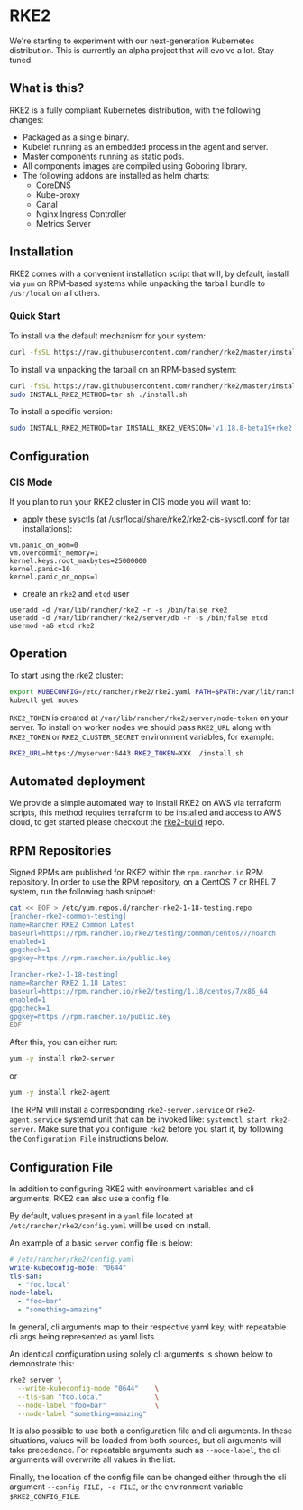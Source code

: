 # RKE2

We're starting to experiment with our next-generation Kubernetes distribution. This is currently an alpha project that will evolve a lot. Stay tuned.

## What is this?

RKE2 is a fully compliant Kubernetes distribution, with the following changes:

- Packaged as a single binary.
- Kubelet running as an embedded process in the agent and server.
- Master components running as static pods.
- All components images are compiled using Goboring library.
- The following addons are installed as helm charts:
  - CoreDNS
  - Kube-proxy
  - Canal
  - Nginx Ingress Controller
  - Metrics Server

## Installation

RKE2 comes with a convenient installation script that will, by default, install via `yum` on RPM-based systems while unpacking the tarball bundle to `/usr/local` on all others.

### Quick Start

To install via the default mechanism for your system:

```sh
curl -fsSL https://raw.githubusercontent.com/rancher/rke2/master/install.sh | sudo sh -
```

To install via unpacking the tarball on an RPM-based system:
```sh
curl -fsSL https://raw.githubusercontent.com/rancher/rke2/master/install.sh --output install.sh
sudo INSTALL_RKE2_METHOD=tar sh ./install.sh
```

To install a specific version:
```sh
sudo INSTALL_RKE2_METHOD=tar INSTALL_RKE2_VERSION='v1.18.8-beta19+rke2' sh ./install.sh
```

## Configuration

### CIS Mode

If you plan to run your RKE2 cluster in CIS mode you will want to:

- apply these sysctls (at [/usr/local/share/rke2/rke2-cis-sysctl.conf](bundle/share/rke2/rke2-cis-sysctl.conf) for tar installations):
```
vm.panic_on_oom=0
vm.overcommit_memory=1
kernel.keys.root_maxbytes=25000000
kernel.panic=10
kernel.panic_on_oops=1
```
- create an `rke2` and `etcd` user
```
useradd -d /var/lib/rancher/rke2 -r -s /bin/false rke2
useradd -d /var/lib/rancher/rke2/server/db -r -s /bin/false etcd
usermod -aG etcd rke2
```

## Operation

To start using the rke2 cluster:

```sh
export KUBECONFIG=/etc/rancher/rke2/rke2.yaml PATH=$PATH:/var/lib/rancher/rke2/bin
kubectl get nodes
```

`RKE2_TOKEN` is created at `/var/lib/rancher/rke2/server/node-token` on your server. To install on worker nodes we should pass `RKE2_URL` along with `RKE2_TOKEN` or `RKE2_CLUSTER_SECRET` environment variables, for example:

```sh
RKE2_URL=https://myserver:6443 RKE2_TOKEN=XXX ./install.sh
```

## Automated deployment

We provide a simple automated way to install RKE2 on AWS via terraform scripts, this method requires terraform to be installed and access to AWS cloud, to get started please checkout the [rke2-build](https://github.com/rancher/rke2-build) repo.

## RPM Repositories

Signed RPMs are published for RKE2 within the `rpm.rancher.io` RPM repository. In order to use the RPM repository, on a CentOS 7 or RHEL 7 system, run the following bash snippet:

```bash
cat << EOF > /etc/yum.repos.d/rancher-rke2-1-18-testing.repo
[rancher-rke2-common-testing]
name=Rancher RKE2 Common Latest
baseurl=https://rpm.rancher.io/rke2/testing/common/centos/7/noarch
enabled=1
gpgcheck=1
gpgkey=https://rpm.rancher.io/public.key

[rancher-rke2-1-18-testing]
name=Rancher RKE2 1.18 Latest
baseurl=https://rpm.rancher.io/rke2/testing/1.18/centos/7/x86_64
enabled=1
gpgcheck=1
gpgkey=https://rpm.rancher.io/public.key
EOF
```

After this, you can either run:

```bash
yum -y install rke2-server
```

or 

```bash
yum -y install rke2-agent
```

The RPM will install a corresponding `rke2-server.service` or `rke2-agent.service` systemd unit that can be invoked like: `systemctl start rke2-server`. Make sure that you configure `rke2` before you start it, by following the `Configuration File` instructions below.

## Configuration File

In addition to configuring RKE2 with environment variables and cli arguments, RKE2 can also use a config file.

By default, values present in a `yaml` file located at `/etc/rancher/rke2/config.yaml` will be used on install.

An example of a basic `server` config file is below:

```yaml
# /etc/rancher/rke2/config.yaml
write-kubeconfig-mode: "0644"
tls-san:
  - "foo.local"
node-label:
  - "foo=bar"
  - "something=amazing"
```

In general, cli arguments map to their respective yaml key, with repeatable cli args being represented as yaml lists.

An identical configuration using solely cli arguments is shown below to demonstrate this:

```bash
rke2 server \
  --write-kubeconfig-mode "0644"    \
  --tls-san "foo.local"             \
  --node-label "foo=bar"            \
  --node-label "something=amazing"
```

It is also possible to use both a configuration file and cli arguments.  In these situations, values will be loaded from both sources, but cli arguments will take precedence.  For repeatable arguments such as `--node-label`, the cli arguments will overwrite all values in the list.

Finally, the location of the config file can be changed either through the cli argument `--config FILE, -c FILE`, or the environment variable `$RKE2_CONFIG_FILE`.
